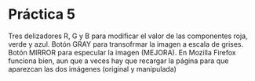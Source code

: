 # Práctica 5
Tres delizadores R, G y B para modificar el valor de las componentes roja, verde y azul. Botón GRAY para transofrmar la imagen a escala de grises. Botón MIRROR para especular la imagen (MEJORA).
En Mozilla Firefox funciona bien, aun que a veces hay que recargar la página para que aparezcan las dos imágenes (original y manipulada)
